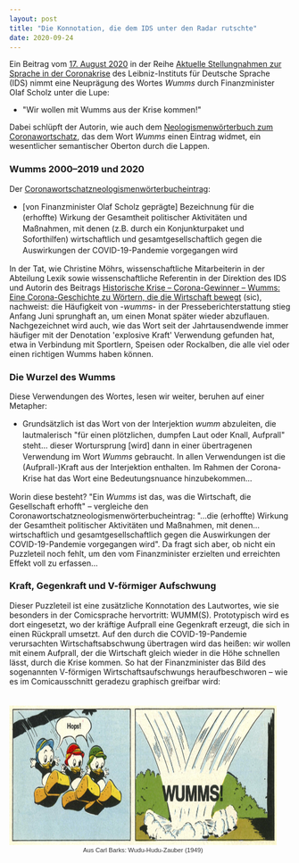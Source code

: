 ```yaml
---
layout: post
title: "Die Konnotation, die dem IDS unter den Radar rutschte"
date: 2020-09-24
---
```


<style>
figure {
    border: 1px solid none;
    padding-left: none;
    padding-right: 25px;
    padding-bottom: none;
    padding-top: 4px;
    margin: auto;
	text-align: center;
}
figcaption {
    color: #333;
    text-align: center;
    font-family: Optima, Candara, Calibri, Arial, sans-serif;
    font-size: .8em;
}	

.left {
    float: left;
    width: 48%;
}
.right {
    margin-left: 52%;
}
</style>

<div class="ingress"><p>Ein Beitrag vom <a href="https://www1.ids-mannheim.de/fileadmin/aktuell/Coronakrise/moehrs_wirtschaft.pdf">17. August 2020</a> in der Reihe <a href="https://www1.ids-mannheim.de/sprache-in-der-coronakrise/">Aktuelle Stellungnahmen zur Sprache in der Coronakrise</a> des Leibniz-Instituts für Deutsche Sprache (IDS) nimmt eine Neuprägung des Wortes <i>Wumms</i> durch Finanzminister Olaf Scholz unter die Lupe:</p> <ul><li>"Wir wollen mit Wumms aus der Krise kommen!"</li></ul> <p>Dabei schlüpft der Autorin, wie auch dem <a href="https://www.owid.de/docs/neo/listen/corona.jsp">Neologismenwörterbuch zum Coronawortschatz</a>, das dem Wort <i>Wumms</i> einen Eintrag widmet, ein wesentlicher semantischer Oberton durch die Lappen.</p></div>
  <h3>Wumms 2000–2019 und 2020</h3>
<p>Der <a href="https://www.owid.de/docs/neo/listen/corona.jsp#wumms">Coronawortschatzneologismenwörterbucheintrag</a>:</p>
  <ul><li style="line-height: 1.4em">[von Finanzminister Olaf Scholz geprägte] Bezeichnung für die (erhoffte) Wirkung der Gesamtheit politischer Aktivitäten und Maßnahmen, mit denen (z.B. durch ein Konjunkturpaket und Soforthilfen) wirtschaftlich und gesamtgesellschaftlich gegen die Auswirkungen der COVID-19-Pandemie vorgegangen wird
    </li>
  </ul>
  <p>In der Tat, wie Christine Möhrs, wissenschaftliche Mitarbeiterin in der Abteilung Lexik sowie wissenschaftliche Referentin in der Direktion des IDS und Autorin des Beitrags <a href="https://www1.ids-mannheim.de/fileadmin/aktuell/Coronakrise/moehrs_wirtschaft.pdf">Historische Krise – Corona-Gewinner – Wumms: Eine Corona-Geschichte zu Wörtern, die die Wirtschaft bewegt</a> (sic), nachweist: die Häufigkeit von <i>-wumms-</i> in der Presseberichterstattung stieg Anfang Juni sprunghaft an, um einen Monat später wieder abzuflauen. Nachgezeichnet wird auch, wie das Wort seit der Jahrtausendwende immer häufiger mit der Denotation 'explosive Kraft' Verwendung gefunden hat, etwa in Verbindung mit Sportlern, Speisen oder Rockalben, die alle viel oder einen richtigen Wumms haben können.  
  </p>
  <h3>Die Wurzel des Wumms</h3>
  <p>Diese Verwendungen des Wortes, lesen wir weiter, beruhen auf einer Metapher:</p>
  <ul><li style="line-height: 1.4em">Grundsätzlich ist das Wort von der Interjektion <i>wumm</i> abzuleiten, die lautmalerisch "für einen plötzlichen, dumpfen Laut oder Knall, Aufprall" steht… dieser Wortursprung [wird] dann in einer übertragenen Verwendung im Wort <i>Wumms</i> gebraucht. In allen Verwendungen ist die (Aufprall-)Kraft aus der Interjektion enthalten. Im Rahmen der Corona-Krise hat das Wort eine Bedeutungsnuance hinzubekommen…  
  </li></ul>
  <p>Worin diese besteht? "Ein <i>Wumms</i> ist das, was die Wirtschaft, die Gesellschaft erhofft" – vergleiche den Coronawortschatzneologismenwörterbucheintrag: "…die (erhoffte) Wirkung der Gesamtheit politischer Aktivitäten und Maßnahmen, mit denen…wirtschaftlich und gesamtgesellschaftlich gegen die Auswirkungen der COVID-19-Pandemie vorgegangen wird".
  Da fragt sich aber, ob nicht ein Puzzleteil noch fehlt, um den vom Finanzminister erzielten und erreichten Effekt voll zu erfassen… </p>
  <h3>Kraft, Gegenkraft und V-förmiger Aufschwung</h3>
  <p>Dieser Puzzleteil ist eine zusätzliche Konnotation des Lautwortes, wie sie besonders in der Comicsprache hervortritt: WUMM(S). Prototypisch wird es dort eingesetzt, wo der kräftige Aufprall eine Gegenkraft erzeugt, die sich in einen Rückprall umsetzt. Auf den durch die COVID-19-Pandemie verursachten Wirtschaftsabschwung übertragen wird das heißen: wir wollen mit einem Aufprall, der die Wirtschaft gleich wieder in die Höhe schnellen lässt, durch die Krise kommen. So hat der Finanzminister das Bild des sogenannten V-förmigen Wirtschaftsaufschwungs heraufbeschworen – wie es im Comicausschnitt geradezu graphisch greifbar wird:
  </p><br>
<div><figure><img style="height:250px;" src="/pics/wumms.jpg"><figcaption>Aus Carl Barks: Wudu-Hudu-Zauber (1949)</figcaption></figure></div>
<p>&nbsp;</p>
  
 


